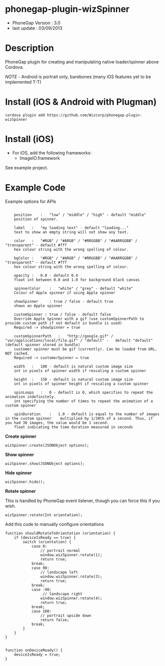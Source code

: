 # phonegap-plugin-wizSpinner 

- PhoneGap Version : 3.0
- last update : 03/09/2013



# Description

PhoneGap plugin for creating and manipulating native loader/spinner above Cordova.

*NOTE* - Android is portrait only, barebones (many iOS features yet to be implemented T-T)

# Install (iOS & Android with Plugman) 

	cordova plugin add https://github.com/Wizcorp/phonegap-plugin-wizSpinner

# Install (iOS) 

- For iOS, add the following frameworks:
	- ImageIO.framework
	
See example project.

# Example Code

Example options for APIs
<pre><code>
    position	:	"low" / "middle" / "high" - default "middle"
	position of spinner.
            
    label	:	"my loading text" - default "loading..."
	text to show an empty string will not show any text.

    color	:	"#RGB" / "#ARGB" / "#RRGGBB" / "#AARRGGBB" / "transparent" - default #fff 
	hex colour string with the wrong spelling of colour.

    bgColor	:	"#RGB" / "#ARGB" / "#RRGGBB" / "#AARRGGBB" / "transparent" - default #fff  
	hex colour string with the wrong spelling of colour.

   	opacity	:	0.0 - default 0.4 
	float int between 0.0 and 1.0 for background black canvas

    spinnerColor	:	"white" / "grey" - default "white"
	Colour of Apple spinner if using Apple spinner

	showSpinner		: true / false - default true
	shows an Apple spinner

	customSpinner : true / false - default false
	Override Apple Spinner with a gif (use customSpinnerPath to provide custom path if not default in bundle is used)
	Required -> showSpinner = true

    customSpinnerPath	:	"http://google.gif" / "var/applications/local/file.gif" / "default" - 	default "default" (default spinner stored in bundle)
	customer spinner must be gif (currently). Can be loaded from URL. NOT cached.
	Required -> customerSpinner = true

   	width	:	100 - default is natural custom image size
	int in pixels of spinner width if rescaling a custom spinner

    height	:	150 - default is natural custom image size
	int in pixels of spinner height if rescaling a custom spinner

    spinLoops	:	0 - default is 0, which specifies to repeat the animation indefinitely.
	int specifying the number of times to repeat the animation of a custom spinner

    spinDuration	:	1.0 - default is equal to the number of images in the custom spinner 	multiplied by 1/30th of a second. Thus, if you had 30 images, the value would be 1 second.
	float indicating the time duration measured in seconds
</code></pre>

**Create spinner**

	wizSpinner.create(JSONObject options);

**Show spinner**

	wizSpinner.show(JSONObject options);

**Hide spinner**<br />
	
	wizSpinner.hide(); 

**Rotate spinner**

This is handled by PhoneGap event listener, though you can force this if you wish.

	wizSpinner.rotate(Int orientation);

Add this code to manually configure orientations
	
	function shouldRotateToOrientation (orientation) {
  		if (deviceIsReady == true) {
    		switch (orientation) {
        		case 0:
            		// portrait normal
            		window.wizSpinner.rotate(1);
            		return true;
            	break;
        		case 90:
            		// landscape left
            		window.wizSpinner.rotate(3);
            		return true;
            	break;
        		case -90:
       				 // landscape right
            		window.wizSpinner.rotate(4);
            		return true;
            	break;
        		case 180:
        			// portrait upside down
            		return false;
            	break;
    		}
    	}
	}


	function onDeviceReady() {
   		deviceIsReady = true;
	}
